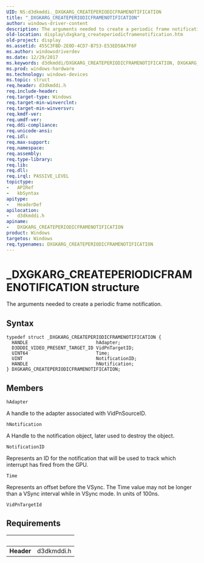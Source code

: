 ```yaml
---
UID: NS:d3dkmddi._DXGKARG_CREATEPERIODICFRAMENOTIFICATION
title: "_DXGKARG_CREATEPERIODICFRAMENOTIFICATION"
author: windows-driver-content
description: The arguments needed to create a periodic frame notification.
old-location: display\dxgkarg_createperiodicframenotification.htm
old-project: display
ms.assetid: 455C3FBD-2E0D-4CD7-B753-E53ED58A7F6F
ms.author: windowsdriverdev
ms.date: 12/29/2017
ms.keywords: d3dkmddi/DXGKARG_CREATEPERIODICFRAMENOTIFICATION, DXGKARG_CREATEPERIODICFRAMENOTIFICATION, _DXGKARG_CREATEPERIODICFRAMENOTIFICATION, DXGKARG_CREATEPERIODICFRAMENOTIFICATION structure [Display Devices], *INOUT_PDXGKARG_CREATEPERIODICFRAMENOTIFICATION, display.dxgkarg_createperiodicframenotification
ms.prod: windows-hardware
ms.technology: windows-devices
ms.topic: struct
req.header: d3dkmddi.h
req.include-header: 
req.target-type: Windows
req.target-min-winverclnt: 
req.target-min-winversvr: 
req.kmdf-ver: 
req.umdf-ver: 
req.ddi-compliance: 
req.unicode-ansi: 
req.idl: 
req.max-support: 
req.namespace: 
req.assembly: 
req.type-library: 
req.lib: 
req.dll: 
req.irql: PASSIVE_LEVEL
topictype:
-	APIRef
-	kbSyntax
apitype:
-	HeaderDef
apilocation:
-	d3dkmddi.h
apiname:
-	DXGKARG_CREATEPERIODICFRAMENOTIFICATION
product: Windows
targetos: Windows
req.typenames: DXGKARG_CREATEPERIODICFRAMENOTIFICATION
---
```


# _DXGKARG_CREATEPERIODICFRAMENOTIFICATION structure
The arguments needed to create a periodic frame notification.

## Syntax
````
typedef struct _DXGKARG_CREATEPERIODICFRAMENOTIFICATION {
  HANDLE                         hAdapter;
  D3DDDI_VIDEO_PRESENT_TARGET_ID VidPnTargetID;
  UINT64                         Time;
  UINT                           NotificationID;
  HANDLE                         hNotification;
} DXGKARG_CREATEPERIODICFRAMENOTIFICATION;
````

## Members


`hAdapter`

A handle to the adapter associated with VidPnSourceID.

`hNotification`

A Handle to the notification object, later used to destroy the object.

`NotificationID`

Represents an ID for the notification that will be used to track which interrupt has fired from the GPU.

`Time`

Represents an offset before the VSync. The Time value may not be longer than a VSync interval while in VSync mode. In units of 100ns.

`VidPnTargetId`




## Requirements
| &nbsp; | &nbsp; |
| ---- |:---- |
| **Header** | d3dkmddi.h |
